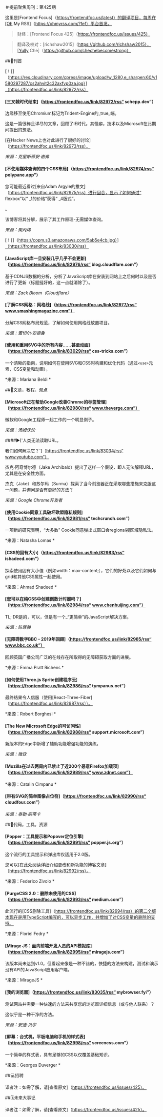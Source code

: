 ＃提前聚焦周刊：第425期

这里是[Frontend Focus]（https://frontendfoc.us/latest）的翻译项目，每周在[Oh My RSS]（https://ohmyrss.com/?fef）平台首发。

>财经：[Frontend Focus 425]（https://frontendfoc.us/issues/425）

>

>翻译及校对：[richshaw2015]（https://github.com/richshaw2015），[Yully Che]（https://github.com/chechebecomestrong）

##🚀刊首

[！[]（https://res.cloudinary.com/cpress/image/upload/w_1280,e_sharpen:60/v1580297287/cs2ahvit2c32axfvp0za.jpg）]（https://frontendfoc.us/link/82972/rss）

#### [三叉戟时代结束]（https://frontendfoc.us/link/82972/rss“ schepp.dev”）

边缘移至使用Chromium标记为Trident-Engine的_true_端。

这是一篇很棒且详尽的文章，回顾了IE时代，其怪癖，技术以及Microsoft在此期间提出的想法。

[在Hacker News上也对此进行了很好的讨论]（https://frontendfoc.us/link/82973/rss）。

*来源：克里斯蒂安·谢弗*

#### [不使用媒体查询的四个CSS布局]（https://frontendfoc.us/link/82974/rss“ polypane.app”）

您可能最近看过[来自Adam Argyle的推文]（https://frontendfoc.us/link/82975/rss）进行回合，显示了如何通过“ flexbox”以“ _1的价格”获得“ _4版式”。

。

该博客将其分解，展示了其工作原理-无需媒体查询。

*来源：聚丙烯*

[！[]（https://copm.s3.amazonaws.com/5ab5e4cb.jpg）]（https://frontendfoc.us/link/83030/rss）

#### [JavaScript库一旦安装几乎几乎不会更新]（https://frontendfoc.us/link/82976/rss“ blog.cloudflare.com”）

基于CDNJS数据的分析，分析了JavaScript库在安装到网站上之后何时以及是否进行了更新（标题挺好的，这一点就消除了）。

*来源：Zack Bloom（Cloudflare）*

#### [了解CSS网格：网格线]（https://frontendfoc.us/link/82977/rss“ www.smashingmagazine.com”）

分解CSS网格布局规范，了解如何使用网格线放置项目。

*来源：蕾切尔·安德鲁*

#### [使用和重用SVG中的所有内容……甚至动画]（https://frontendfoc.us/link/83029/rss“ css-tricks.com”）

一个清晰的指南，说明如何在使用SVG和CSS时构建和优化代码（通过`<use>`元素，CSS变量和动画）。

*来源：Mariana Beldi *

##📙文章，教程，观点

#### [Microsoft正在帮助Google改善Chrome的标签管理]（https://frontendfoc.us/link/82980/rss“ www.theverge.com”）

微软和Google工程师一起工作的一个明显例子。

*来源：汤姆沃伦*

####▶['人类无法读取URL。

我们如何解决它？']（https://frontendfoc.us/link/83034/rss“ www.youtube.com”）

杰克·阿奇博尔德（Jake Archibald）提出了这样一个假设，即人无法解释URL，尤其是在安全性方面。

杰克（Jake）和苏尔玛（Surma）探索了当今浏览器正在采取哪些措施来克服这一问题，并询问是否有更好的方法？

*来源：Google Chrome开发者*

#### [使用Cookie同意工具破坏欧盟隐私规则]（https://frontendfoc.us/link/82981/rss“ techcrunch.com”）

一项新的研究表明，“大多数” Cookie同意弹出式窗口会regional视区域隐私法。

*来源：Natasha Lomas *

#### [CSS的固有大小]（https://frontendfoc.us/link/82983/rss“ ishadeed.com”）

探索使用固有大小值（例如width：max-content;），它们的好处以及它们如何与grid和其他CSS属性一起使用。

*来源：Ahmad Shadeed *

#### [您可以在纯CSS中创建倒数计时器吗？]（https://frontendfoc.us/link/82984/rss“ www.chenhuijing.com”）

TL; DR是的，可以，但是有一个_“更简单”的JavaScript解决方案。

*来源：陈慧静*

#### [无障碍数字BBC – 2019年回顾]（https://frontendfoc.us/link/82985/rss“ www.bbc.co.uk”）

回顾英国广播公司广泛的在线存在所取得的无障碍获取方面的进展。

*来源：Emma Pratt Richens *

#### [如何使用Three.js Sprite创建程序云]（https://frontendfoc.us/link/82986/rss“ tympanus.net”）

最终结果令人信服（使用[React-Three-Fiber]（https://frontendfoc.us/link/82987/rss））。

*来源：Robert Borghesi *

#### [The New Microsoft Edge的可访问性]（https://frontendfoc.us/link/82988/rss“ support.microsoft.com”）

新版本的Edge中新增了辅助功能增强功能的演练。

*来源：微软*

#### [Mozilla在过去两周内已禁止了近200个恶意Firefox加载项]（https://frontendfoc.us/link/82989/rss“ www.zdnet.com”）

*来源：Catalin Cimpanu *

#### [带有SVG的简单图像占位符]（https://frontendfoc.us/link/82990/rss“ cloudfour.com”）

*来源：泰勒·斯蒂卡*

##🔧代码，工具，资源

#### [Popper：工具提示和Popover定位引擎]（https://frontendfoc.us/link/82991/rss“ popper.js.org”）

这个流行的工具提示和弹出库仅适用于2.0版。

您可以[在此处阅读详细介绍更改和新功能的博客文章]（https://frontendfoc.us/link/82992/rss）。

*来源：Federico Zivolo *

#### [PurgeCSS 2.0：删除未使用的CSS]（https://frontendfoc.us/link/82993/rss“ medium.com”）

此流行的[CSS删除工具]（https://frontendfoc.us/link/82994/rss）的第二个版本现在是用TypeScript编写的，可以异步工作，并增加了对CSS变量的删除的支持。

*来源：Floriel Fedry *

#### [Mirage JS：面向前端开发人员的API模拟库]（https://frontendfoc.us/link/82995/rss“ miragejs.com”）

该版本尚未达到v1.0，但看起来像是一种不错的，快捷的方法来构建，测试和演示没有API的JavaScript应用客户端。

*来源：MirageJS *

#### [我的浏览器]（https://frontendfoc.us/link/83035/rss“ mybrowser.fyi”）

测试网站并需要一种快速的方法来共享您的浏览器详细信息（或与他人联系）？

这似乎是一种干净的方法。

*来源：安迪·贝尔*

#### [屏幕：台式机，平板电脑和手机的样式表]（https://frontendfoc.us/link/82998/rss“ screencss.com”）

一个简单的样式表，具有足够的CSS以仅覆盖基础知识。

*来源：Georges Duverger *

##💻招聘

译者注：如需了解，请[查看原文]（https://frontendfoc.us/issues/425）。

##🗓未来大事记

译者注：如需了解，请[查看原文]（https://frontendfoc.us/issues/425）。